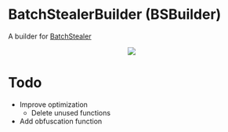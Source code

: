 # BatchStealerBuilder (BSBuilder)
A builder for [BatchStealer](https://github.com/Takaovi/BatchStealer)

  <p align="center">
  <img src="https://i.imgur.com/mnyPkvw.png">
  </p>

# Todo
* Improve optimization
  * Delete unused functions
* Add obfuscation function
